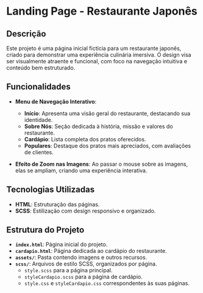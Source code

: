 # Landing Page - Restaurante Japonês

## Descrição

Este projeto é uma página inicial fictícia para um restaurante japonês, criado para demonstrar uma experiência culinária imersiva. O design visa ser visualmente atraente e funcional, com foco na navegação intuitiva e conteúdo bem estruturado.

## Funcionalidades

- **Menu de Navegação Interativo**:
  - **Início**: Apresenta uma visão geral do restaurante, destacando sua identidade.
  - **Sobre Nós**: Seção dedicada à história, missão e valores do restaurante.
  - **Cardápio**: Lista completa dos pratos oferecidos.
  - **Populares**: Destaque dos pratos mais apreciados, com avaliações de clientes.

- **Efeito de Zoom nas Imagens**: Ao passar o mouse sobre as imagens, elas se ampliam, criando uma experiência interativa.

## Tecnologias Utilizadas

- **HTML**: Estruturação das páginas.
- **SCSS**: Estilização com design responsivo e organizado.

## Estrutura do Projeto

- **`index.html`**: Página inicial do projeto.
- **`cardapio.html`**: Página dedicada ao cardápio do restaurante.
- **`assets/`**: Pasta contendo imagens e outros recursos.
- **`scss/`**: Arquivos de estilo SCSS, organizados por página.
  - `style.scss` para a página principal.
  - `styleCardapio.scss` para a página de cardápio.
  - `style.css` e `styleCardapio.css` correspondentes às suas páginas.
